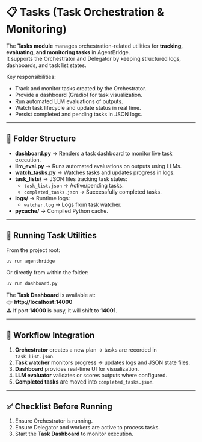 # 📋 Tasks (Task Orchestration & Monitoring)

The **Tasks module** manages orchestration-related utilities for **tracking, evaluating, and monitoring tasks** in AgentBridge.  
It supports the Orchestrator and Delegator by keeping structured logs, dashboards, and task list states.  

Key responsibilities:
- Track and monitor tasks created by the Orchestrator.  
- Provide a dashboard (Gradio) for task visualization.  
- Run automated LLM evaluations of outputs.  
- Watch task lifecycle and update status in real time.  
- Persist completed and pending tasks in JSON logs.  

---

## 📂 Folder Structure

- **dashboard.py** → Renders a task dashboard to monitor live task execution.  
- **llm_eval.py** → Runs automated evaluations on outputs using LLMs.  
- **watch_tasks.py** → Watches tasks and updates progress in logs.  
- **task_lists/** → JSON files tracking task states:  
  - `task_list.json` → Active/pending tasks.  
  - `completed_tasks.json` → Successfully completed tasks.  
- **logs/** → Runtime logs:  
  - `watcher.log` → Logs from task watcher.  
- **__pycache__/** → Compiled Python cache.  

---

## 🚀 Running Task Utilities

From the project root:

```bash
uv run agentbridge
```

Or directly from within the folder:

```bash
uv run dashboard.py
```

The **Task Dashboard** is available at:  
👉 **http://localhost:14000**  
⚠️ If port **14000** is busy, it will shift to **14001**.  

---

## 🔁 Workflow Integration

1. **Orchestrator** creates a new plan → tasks are recorded in `task_list.json`.  
2. **Task watcher** monitors progress → updates logs and JSON state files.  
3. **Dashboard** provides real-time UI for visualization.  
4. **LLM evaluator** validates or scores outputs where configured.  
5. **Completed tasks** are moved into `completed_tasks.json`.  

---

## ✅ Checklist Before Running

1. Ensure Orchestrator is running.  
2. Ensure Delegator and workers are active to process tasks.  
3. Start the **Task Dashboard** to monitor execution.   

